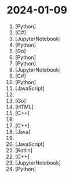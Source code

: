 # 2024-01-09

1. [](https://github.comundefined "Imitation Learning algorithms with Co-traing for Mobile ALOHA: ACT, Diffusion Policy, VINN") [Python]
2. [](https://github.comundefined "") [C#]
3. [](https://github.comundefined "Free Data Engineering course!") [JupyterNotebook]
4. [](https://github.comundefined "Framework for orchestrating role-playing, autonomous AI agents. By fostering collaborative intelligence, CrewAI empowers agents to work together seamlessly, tackling complex tasks.") [Python]
5. [](https://github.comundefined "Convert Github Copilot to ChatGPT, free to use the GPT-4 model") [Go]
6. [](https://github.comundefined "Code and dataset for photorealistic Codec Avatars driven from audio") [Python]
7. [](https://github.comundefined "The Open Source RAG framework") [Python]
8. [](https://github.comundefined "Mobile ALOHA: Learning Bimanual Mobile Manipulation with Low-Cost Whole-Body Teleoperation") [JupyterNotebook]
9. [](https://github.comundefined ".NET MAUI is the .NET Multi-platform App UI, a framework for building native device applications spanning mobile, tablet, and desktop.") [C#]
10. [](https://github.comundefined "A natural language interface for computers") [Python]
11. [](https://github.comundefined "Collection of publicly available IPTV channels from all over the world") [JavaScript]
12. [](https://github.comundefined "🎓 Path to a free self-taught education in Computer Science!") 
13. [](https://github.comundefined "Open Source realtime backend in 1 file") [Go]
14. [](https://github.comundefined "🌎 machine learning tutorials (mainly in Python3)") [HTML]
15. [](https://github.comundefined "MLX: An array framework for Apple silicon") [C++]
16. [](https://github.comundefined "中国节假日、调休、补班日历，ICS格式，可供IPhone、Google Calendar、Outlook等客户端订阅，包含节假日API") 
17. [](https://github.comundefined "A fast, lightweight, embeddable inference engine to supercharge your apps with local AI. OpenAI-compatible API") [C++]
18. [](https://github.comundefined "Termux - a terminal emulator application for Android OS extendible by variety of packages.") [Java]
19. [](https://github.comundefined "深入探索精选的套壳站和必备API资源。本文为初学者和经验丰富的运营者提供一站式指南，涵盖常见问题解答和基础攻略，助您迈向套壳站副业成功之路。Dive into a curated selection of shell sites and essential APIs. This article offers a comprehensive guide for both beginners and seasoned operators, covering FAQs and basic strategies to propel you towards success in your shell site side hustle.") 
20. [](https://github.comundefined "A video series on chai aur code youtube channel") [JavaScript]
21. [](https://github.comundefined "Free and open source manga reader for Android.") [Kotlin]
22. [](https://github.comundefined "A flexible, high-performance 3D simulator for Embodied AI research.") [C++]
23. [](https://github.comundefined "Build large language model (LLM) apps with Python, ChatGPT and other models. This is the companion repository for the book on generative AI with LangChain.") [JupyterNotebook]
24. [](https://github.comundefined "A list of useful payloads and bypass for Web Application Security and Pentest/CTF") [Python]
